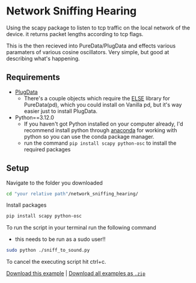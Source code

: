 # Network Sniffing Hearing

Using the scapy package to listen to tcp traffic on the local network of the device. it returns packet lengths according to tcp flags.

This is the then recieved into PureData/PlugData and effects various paramaters of various cosine oscillators. Very simple, but good at describing what's happening.

## Requirements

+ [PlugData](https://plugdata.org/)
  + There's a couple objects which require the [ELSE](https://github.com/porres/pd-else) library for PureData(pd), which you could install on Vanilla pd, but it's way easier just to install PlugData.
+ Python==3.12.0
  + If you haven't got Python installed on your computer already, I'd recommend install python through [anaconda](https://www.anaconda.com/) for working with python so you can use the conda package manager.
  + run the command ```pip install scapy python-osc``` to install the required packages

## Setup

Navigate to the folder you downloaded

```bash
cd "your relative path"/network_sniffing_hearing/
```
Install packages

```bash
pip install scapy python-osc
```

To run the script in your terminal run the following command
- this needs to be run as a sudo user!!

```bash
sudo python ./sniff_to_sound.py
```

To cancel the executing script hit ctrl+c.

[Download this example](https://github.com/XRRCA/CreativeCoding/raw/main/puredata/data_sonification/network_sniffing_hearing.zip) | [Download all examples as `.zip`](https://github.com/XRRCA/CreativeCoding/archive/refs/heads/main.zip)
